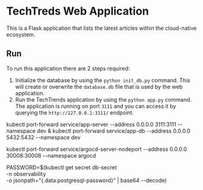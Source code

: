 # TechTreds Web Application

This is a Flask application that lists the latest articles within the cloud-native ecosystem.

## Run 

To run this application there are 2 steps required:

1. Initialize the database by using the `python init_db.py` command. This will create or overwrite the `database.db` file that is used by the web application.
2.  Run the TechTrends application by using the `python app.py` command. The application is running on port `3111` and you can access it by querying the `http://127.0.0.1:3111/` endpoint.

kubectl port-forward service/app-server --address 0.0.0.0 3111:3111 --namespace dev &
kubectl port-forward service/app-db --address 0.0.0.0 5432:5432 --namespace dev

 
kubectl port-forward service/argocd-server-nodeport --address 0.0.0.0 30008:30008 --namespace argocd


PASSWORD=$(kubectl get secret db-secret \
  -n observability \
  -o jsonpath="{.data.postgresql-password}" | base64 --decode)